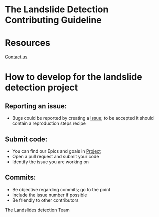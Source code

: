 # The Landslide Detection Contributing Guideline

# Resources
[Contact us](mhscience@gmail.com)

# How to develop for the landslide detection project

## Reporting an issue:
- Bugs could be reported by creating a [Issue](https://github.com/mhscience/landslides_detection/issues); to be accepted it should contain a reproduction steps recipe

## Submit code:
- You can find our Epics and goals in [Project](https://github.com/mhscience/landslides_detection/projects/1)
- Open a pull request and submit your code
- Identify the issue you are working on

## Commits:
- Be objective regarding commits; go to the point
- Include the issue number if possible
- Be friendly to other contributors

The Landslides detection Team 
